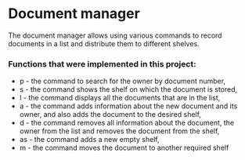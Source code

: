 # Document manager

The document manager allows using various commands to record documents in a list and distribute them to different shelves.

### Functions that were implemented in this project:

* p - the command to search for the owner by document number,
* s - the command shows the shelf on which the document is stored,
* l - the command displays all the documents that are in the list,
* a - the command adds information about the new document and its owner, and also adds the document to the desired shelf,
* d - the command removes all information about the document, the owner from the list and removes the document from the shelf,
* as - the command adds a new empty shelf,
* m - the command moves the document to another required shelf 